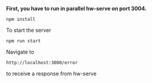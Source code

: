 **First, you have to run in parallel hw-serve on port 3004.**


  ```shell
  npm install
  ```

To start the server

  ```shell
  npm run start
  ```

Navigate to

  ```shell
  http://localhost:3000/error
  ```

to receive a response from hw-serve
